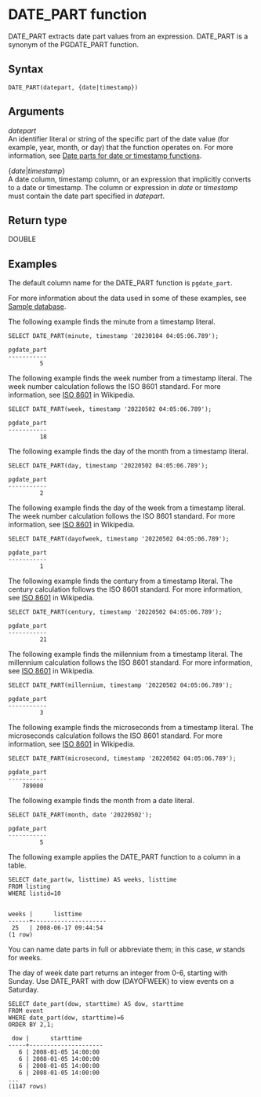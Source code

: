 # DATE\_PART function<a name="r_DATE_PART_function"></a>

DATE\_PART extracts date part values from an expression\. DATE\_PART is a synonym of the PGDATE\_PART function\. 

## Syntax<a name="r_DATE_PART_function-synopsis"></a>

```
DATE_PART(datepart, {date|timestamp})
```

## Arguments<a name="r_DATE_PART_function-arguments"></a>

 *datepart*   
An identifier literal or string of the specific part of the date value \(for example, year, month, or day\) that the function operates on\. For more information, see [Date parts for date or timestamp functions](r_Dateparts_for_datetime_functions.md)\. 

\{*date*\|*timestamp*\}  
A date column, timestamp column, or an expression that implicitly converts to a date or timestamp\. The column or expression in *date* or *timestamp* must contain the date part specified in *datepart*\. 

## Return type<a name="r_DATE_PART_function-return-type"></a>

DOUBLE

## Examples<a name="r_DATE_PART_function-examples"></a>

The default column name for the DATE\_PART function is `pgdate_part`\.

 For more information about the data used in some of these examples, see [Sample database](c_sampledb.md)\.

The following example finds the minute from a timestamp literal\. 

```
SELECT DATE_PART(minute, timestamp '20230104 04:05:06.789');
            
pgdate_part
-----------
         5
```

The following example finds the week number from a timestamp literal\. The week number calculation follows the ISO 8601 standard\. For more information, see [ISO 8601](https://en.wikipedia.org/wiki/ISO_8601) in Wikipedia\.

```
SELECT DATE_PART(week, timestamp '20220502 04:05:06.789');
            
pgdate_part
-----------
         18
```

The following example finds the day of the month from a timestamp literal\.

```
SELECT DATE_PART(day, timestamp '20220502 04:05:06.789');
            
pgdate_part
-----------
         2
```

The following example finds the day of the week from a timestamp literal\. The week number calculation follows the ISO 8601 standard\. For more information, see [ISO 8601](https://en.wikipedia.org/wiki/ISO_8601) in Wikipedia\.

```
SELECT DATE_PART(dayofweek, timestamp '20220502 04:05:06.789');
            
pgdate_part
-----------
         1
```

The following example finds the century from a timestamp literal\. The century calculation follows the ISO 8601 standard\. For more information, see [ISO 8601](https://en.wikipedia.org/wiki/ISO_8601) in Wikipedia\.

```
SELECT DATE_PART(century, timestamp '20220502 04:05:06.789');
            
pgdate_part
-----------
         21
```

The following example finds the millennium from a timestamp literal\. The millennium calculation follows the ISO 8601 standard\. For more information, see [ISO 8601](https://en.wikipedia.org/wiki/ISO_8601) in Wikipedia\.

```
SELECT DATE_PART(millennium, timestamp '20220502 04:05:06.789');
            
pgdate_part
-----------
         3
```

The following example finds the microseconds from a timestamp literal\. The microseconds calculation follows the ISO 8601 standard\. For more information, see [ISO 8601](https://en.wikipedia.org/wiki/ISO_8601) in Wikipedia\.

```
SELECT DATE_PART(microsecond, timestamp '20220502 04:05:06.789');
            
pgdate_part
-----------
    789000
```

The following example finds the month from a date literal\. 

```
SELECT DATE_PART(month, date '20220502');
            
pgdate_part
-----------
         5
```

The following example applies the DATE\_PART function to a column in a table\. 

```
SELECT date_part(w, listtime) AS weeks, listtime
FROM listing 
WHERE listid=10
            

weeks |      listtime
------+---------------------
 25   | 2008-06-17 09:44:54
(1 row)
```

You can name date parts in full or abbreviate them; in this case, *w* stands for weeks\. 

The day of week date part returns an integer from 0\-6, starting with Sunday\. Use DATE\_PART with dow \(DAYOFWEEK\) to view events on a Saturday\. 

```
SELECT date_part(dow, starttime) AS dow, starttime 
FROM event
WHERE date_part(dow, starttime)=6
ORDER BY 2,1;     

 dow |      starttime
-----+---------------------
   6 | 2008-01-05 14:00:00
   6 | 2008-01-05 14:00:00
   6 | 2008-01-05 14:00:00
   6 | 2008-01-05 14:00:00
...
(1147 rows)
```